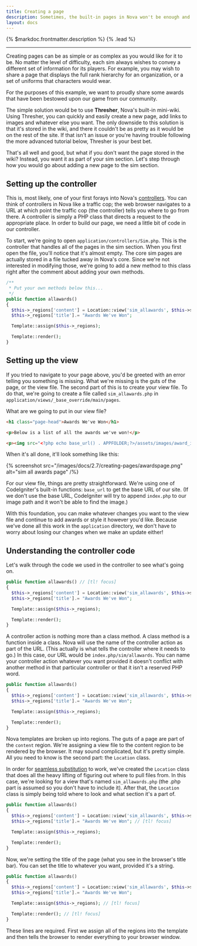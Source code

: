 ```yaml
---
title: Creating a page
description: Sometimes, the built-in pages in Nova won't be enough and you need to create a new page for you sim to hold new information.
layout: docs
---
```


{% $markdoc.frontmatter.description %} {% .lead %}

---

Creating pages can be as simple or as complex as you would like for it to be. No matter the level of difficulty, each sim always wishes to convey a different set of information for its players. For example, you may wish to share a page that displays the full rank hierarchy for an organization, or a set of uniforms that characters would wear.

For the purposes of this example, we want to proudly share some awards that have been bestowed upon our game from our community.

The simple solution would be to use **Thresher**, Nova's built-in mini-wiki. Using Thresher, you can quickly and easily create a new page, add links to images and whatever else you want. The only downside to this solution is that it's stored in the wiki, and there it couldn't be as pretty as it would be on the rest of the site. If that isn't an issue or you're having trouble following the more advanced tutorial below, Thresher is your best bet.

That's all well and good, but what if you don't want the page stored in the wiki? Instead, you want it as part of your sim section. Let's step through how you would go about adding a new page to the sim section.

## Setting up the controller

This is, most likely, one of your first forays into Nova's [controllers](/docs/2.7/controllers). You can think of controllers in Nova like a traffic cop; the web browser navigates to a URL at which point the traffic cop (the controller) tells you where to go from there. A controller is simply a PHP class that directs a request to the appropriate place. In order to build our page, we need a little bit of code in our controller.

To start, we're going to open `application/controllers/Sim.php`. This is the controller that handles all of the pages in the sim section. When you first open the file, you'll notice that it's almost empty. The core sim pages are actually stored in a file tucked away in Nova's core. Since we're not interested in modifying those, we're going to add a new method to this class right after the comment about adding your own methods.

```php
/**
 * Put your own methods below this...
 */
public function allawards()
{
  $this->_regions['content'] = Location::view('sim_allawards', $this->skin, 'main', false);
  $this->_regions['title'].= "Awards We've Won";

  Template::assign($this->_regions);

  Template::render();
}
```

## Setting up the view

If you tried to navigate to your page above, you'd be greeted with an error telling you something is missing. What we're missing is the guts of the page, or the view file. The second part of this is to create your view file. To do that, we're going to create a file called `sim_allawards.php` in `application/views/_base_override/main/pages`.

What are we going to put in our view file?

```html
<h1 class="page-head">Awards We've Won</h1>

<p>Below is a list of all the awards we've won!</p>

<p><img src="<?php echo base_url() . APPFOLDER;?>/assets/images/award_image.jpg" /></p>
```

When it's all done, it'll look something like this:

{% screenshot src="/images/docs/2.7/creating-pages/awardspage.png" alt="sim all awards page" /%}

For our view file, things are pretty straightforward. We're using one of CodeIgniter's built-in functions: `base_url` to get the base URL of our site. (If we don't use the base URL, CodeIgniter will try to append `index.php` to our image path and it won't be able to find the image.)

With this foundation, you can make whatever changes you want to the view file and continue to add awards or style it however you'd like. Because we've done all this work in the `application` directory, we don't have to worry about losing our changes when we make an update either!

## Understanding the controller code

Let's walk through the code we used in the controller to see what's going on.

```php
public function allawards() // [tl! focus]
{
  $this->_regions['content'] = Location::view('sim_allawards', $this->skin, 'main', false);
  $this->_regions['title'].= "Awards We've Won";

  Template::assign($this->_regions);

  Template::render();
}
```

A controller action is nothing more than a class method. A class method is a function inside a class. Nova will use the name of the controller action as part of the URL. (This actually is what tells the controller where it needs to go.) In this case, our URL would be `index.php/sim/allawards`. You can name your controller action whatever you want provided it doesn't conflict with another method in that particular controller or that it isn't a reserved PHP word.

```php
public function allawards()
{
  $this->_regions['content'] = Location::view('sim_allawards', $this->skin, 'main', false); // [tl! focus]
  $this->_regions['title'].= "Awards We've Won";

  Template::assign($this->_regions);

  Template::render();
}
```

Nova templates are broken up into regions. The guts of a page are part of the `content` region. We're assigning a view file to the content region to be rendered by the browser. It may sound complicated, but it's pretty simple. All you need to know is the second part: the `Location` class.

In order for [seamless substitution](/docs/2.7/seamless-substitution) to work, we've created the `Location` class that does all the heavy lifting of figuring out where to pull files from. In this case, we're looking for a view that's named `sim_allawards.php` (the .php part is assumed so you don't have to include it). After that, the `Location` class is simply being told where to look and what section it's a part of.

```php
public function allawards()
{
  $this->_regions['content'] = Location::view('sim_allawards', $this->skin, 'main', false);
  $this->_regions['title'].= "Awards We've Won"; // [tl! focus]

  Template::assign($this->_regions);

  Template::render();
}
```

Now, we're setting the title of the page (what you see in the browser's title bar). You can set the title to whatever you want, provided it's a string.

```php
public function allawards()
{
  $this->_regions['content'] = Location::view('sim_allawards', $this->skin, 'main', false);
  $this->_regions['title'].= "Awards We've Won";

  Template::assign($this->_regions); // [tl! focus]

  Template::render(); // [tl! focus]
}
```

These lines are required. First we assign all of the regions into the template and then tells the browser to render everything to your browser window.
